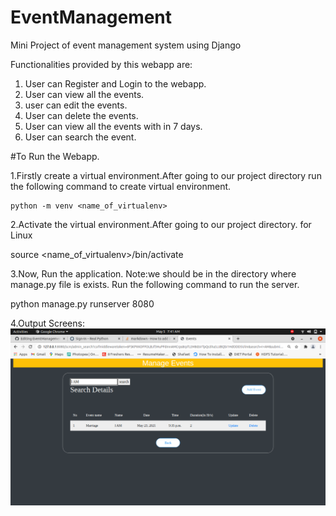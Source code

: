 # EventManagement
Mini Project of event management system using Django

Functionalities provided by this webapp are:
1. User can Register and Login to the webapp.
2. User can view all the events.
3. user can edit the events.
4. User can delete the events.
5. User can view all the events with in 7 days.
6. User can search the event.

#To Run the Webapp.

1.Firstly create a virtual environment.After going to our project directory  run the following command to  create virtual environment.

    python -m venv <name_of_virtualenv>
    
2.Activate the virtual environment.After going to our project directory.
  for Linux 
  
  
  source <name_of_virtualenv>/bin/activate
  
3.Now, Run the application. 
  Note:we should be in the directory where manage.py file is exists.
  Run the following command to run the server.
  
  python manage.py runserver 8080
  
  
  
4.Output Screens:
 ![Search Event](https://github.com/JagadeeshVarri/EventManagement/blob/project/Output%20Screens/Screenshot%20from%202021-05-05%2007-41-05.png)
      
